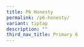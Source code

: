 ```yaml
---
title: P6 Honesty
permalink: /p6-honesty/
variant: tiptap
description: ""
third_nav_title: Primary 6
---
```

